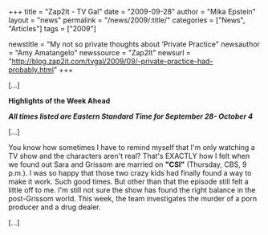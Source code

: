 +++
title = "Zap2It - TV Gal"
date = "2009-09-28"
author = "Mika Epstein"
layout = "news"
permalink = "/news/2009/:title/"
categories = ["News", "Articles"]
tags = ["2009"]

newstitle = "My not so private thoughts about &#8216;Private Practice"
newsauthor = "Amy Amatangelo"
newssource = "Zap2It"
newsurl = "http://blog.zap2it.com/tvgal/2009/09/-private-practice-had-probably.html"
+++

[...]

**Highlights of the Week Ahead**

***All times listed are Eastern Standard Time for September 28- October 4***

[...]

You know how sometimes I have to remind myself that I'm only watching a TV show and the characters aren't real? That's EXACTLY how I felt when we found out Sara and Grissom are married on **"CSI"** (Thursday, CBS, 9 p.m.). I was so happy that those two crazy kids had finally found a way to make it work. Such good times. But other than that the episode still felt a little off to me. I'm still not sure the show has found the right balance in the post-Grissom world. This week, the team investigates the murder of a porn producer and a drug dealer. 

[...]  
